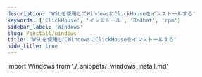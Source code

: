 ```yaml
---
description: 'WSLを使用してWindowsにClickHouseをインストールする'
keywords: ['ClickHouse', 'インストール', 'Redhat', 'rpm']
sidebar_label: 'Windows'
slug: /install/windows
title: 'WSLを使用してWindowsにClickHouseをインストールする'
hide_title: true
---
```


import Windows from './_snippets/_windows_install.md'

<Windows/>
